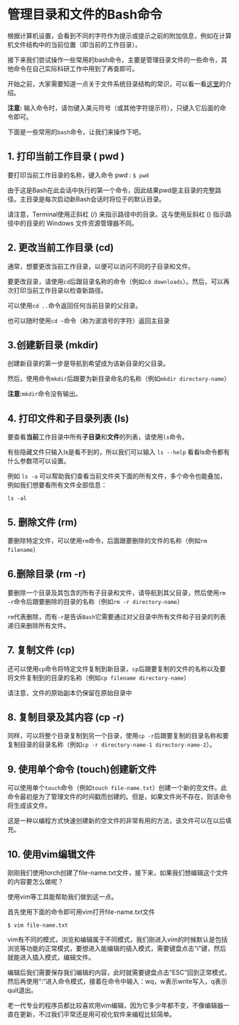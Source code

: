 # 管理目录和文件的Bash命令

根据计算机设置，会看到不同的字符作为提示或提示之前的附加信息，例如在计算机文件结构中的当前位置（即当前的工作目录）。

接下来我们尝试操作一些常用的bash命令，主要是管理目录文件的一些命令，其他命令在自己实际科研工作中用到了再查即可。

开始之前，大家需要知道一点关于文件系统目录结构的常识，可以看一看[这里](https://zhuanlan.zhihu.com/p/258028162)的介绍。

**注意:** 输入命令时，请勿键入美元符号（或其他字符提示符），只键入它后面的命令即可。

下面是一些常用的`bash`命令，让我们来操作下吧。

## 1. 打印当前工作目录 ( pwd )

要打印当前工作目录的名称，键入命令 pwd : `$ pwd`

由于这是Bash在此会话中执行的第一个命令，因此结果pwd是主目录的完整路径。主目录是每次启动新Bash会话时将位于的默认目录。

请注意，Terminal使用正斜杠 (/) 来指示路径中的目录。这与使用反斜杠 (\) 指示路径中的目录的 Windows 文件资源管理器不同。

## 2. 更改当前工作目录 (cd)

通常，想要更改当前工作目录，以便可以访问不同的子目录和文件。

要更改目录，请使用`cd`后跟目录名称的命令（例如`cd downloads`）。然后，可以再次打印当前工作目录以检查新路径。

可以使用`cd ..`命令返回任何当前目录的父目录。

也可以随时使用`cd ~`命令（称为波浪号的字符）返回主目录

## 3.创建新目录 (mkdir)

创建新目录的第一步是导航到希望成为该新目录的父目录。

然后，使用命令`mkdir`后跟要为新目录命名的名称（例如`mkdir directory-name`）

**注意:**`mkdir`命令没有输出。

## 4. 打印文件和子目录列表 (ls)

要查看**当前**工作目录中所有**子目录**和**文件**的列表，请使用`ls`命令。

有些隐藏文件只输入ls是看不到的，所以我们可以输入 `ls --help` 看看ls命令都有什么参数项可以设置。

例如 `ls -a` 可以帮助我们查看当前文件夹下面的所有文件，多个命令也能叠加，例如我们想要看所有文件全部信息：

```Shell
ls -al
```

## 5. 删除文件 (rm)

要删除特定文件，可以使用`rm`命令，后面跟要删除的文件的名称（例如`rm filename`）

## 6.删除目录 (rm -r)

要删除一个目录及其包含的所有子目录和文件，请导航到其父目录，然后使用`rm -r`命令后跟要删除的目录的名称（例如`rm -r directory-name`）

`rm`代表删除，而有`-r`是告诉`Bash`它需要通过对父目录中所有文件和子目录的列表递归来删除所有文件。

## 7. 复制文件 (cp)

还可以使用`cp`命令将特定文件复制到新目录，`cp`后跟要复制的文件的名称以及要将文件复制到的目录的名称（例如`cp filename directory-name`）

请注意，文件的原始副本仍保留在原始目录中

## 8. 复制目录及其内容 (cp -r)

同样，可以将整个目录复制到另一个目录，使用`cp -r`后跟要复制的目录名称和要复制目录的目录名称（例如`cp -r directory-name-1 directory-name-2`）。

## 9. 使用单个命令 (touch)创建新文件

可以使用单个`touch`命令（例如`touch file-name.txt`）创建一个新的空文件。此命令最初是为了管理文件的时间戳而创建的。但是，如果文件尚不存在，则该命令将生成该文件。

这是一种以编程方式快速创建新的空文件的非常有用的方法，该文件可以在以后填充。

## 10. 使用vim编辑文件

刚刚我们使用torch创建了file-name.txt文件，接下来，如果我们想编辑这个文件的内容要怎么做呢？

使用vim等工具能帮助我们做到这一点。

首先使用下面的命令即可用vim打开file-name.txt文件

```Shell
$ vim file-name.txt
```

vim有不同的模式，浏览和编辑属于不同模式，我们刚进入vim的时候默认是包括浏览等功能的正常模式，要想进入能编辑的插入模式，需要键盘点击“i”键，然后就能进入插入模式，编辑文件。

编辑后我们需要保存我们编辑的内容，此时就需要键盘点击“ESC”回到正常模式，然后再使用“:“进入命令模式，接着在命令中输入：wq，w表示write写入，q表示quit退出。

老一代专业的程序员都比较喜欢用vim编辑，因为它多少年都不变，不像编辑器一直在更新，不过我们平常还是用可视化软件来编程比较简单。
